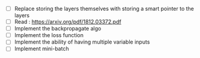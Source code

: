 - [ ] Replace storing the layers themselves with storing a smart pointer to the layers
- [ ] Read : https://arxiv.org/pdf/1812.03372.pdf
- [ ] Implement the backpropagate algo
- [ ] Implement the loss function
- [ ] Implement the ability of having multiple variable inputs
- [ ] Implement mini-batch

